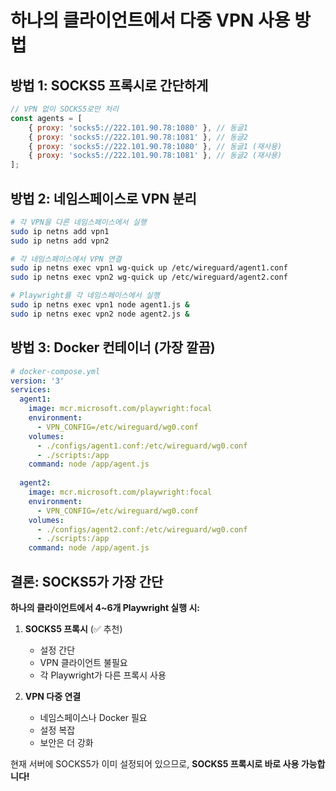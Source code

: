 # 하나의 클라이언트에서 다중 VPN 사용 방법

## 방법 1: SOCKS5 프록시로 간단하게

```javascript
// VPN 없이 SOCKS5로만 처리
const agents = [
    { proxy: 'socks5://222.101.90.78:1080' }, // 동글1
    { proxy: 'socks5://222.101.90.78:1081' }, // 동글2
    { proxy: 'socks5://222.101.90.78:1080' }, // 동글1 (재사용)
    { proxy: 'socks5://222.101.90.78:1081' }, // 동글2 (재사용)
];
```

## 방법 2: 네임스페이스로 VPN 분리

```bash
# 각 VPN을 다른 네임스페이스에서 실행
sudo ip netns add vpn1
sudo ip netns add vpn2

# 각 네임스페이스에서 VPN 연결
sudo ip netns exec vpn1 wg-quick up /etc/wireguard/agent1.conf
sudo ip netns exec vpn2 wg-quick up /etc/wireguard/agent2.conf

# Playwright를 각 네임스페이스에서 실행
sudo ip netns exec vpn1 node agent1.js &
sudo ip netns exec vpn2 node agent2.js &
```

## 방법 3: Docker 컨테이너 (가장 깔끔)

```yaml
# docker-compose.yml
version: '3'
services:
  agent1:
    image: mcr.microsoft.com/playwright:focal
    environment:
      - VPN_CONFIG=/etc/wireguard/wg0.conf
    volumes:
      - ./configs/agent1.conf:/etc/wireguard/wg0.conf
      - ./scripts:/app
    command: node /app/agent.js
    
  agent2:
    image: mcr.microsoft.com/playwright:focal  
    environment:
      - VPN_CONFIG=/etc/wireguard/wg0.conf
    volumes:
      - ./configs/agent2.conf:/etc/wireguard/wg0.conf
      - ./scripts:/app
    command: node /app/agent.js
```

## 결론: SOCKS5가 가장 간단

**하나의 클라이언트에서 4~6개 Playwright 실행 시:**

1. **SOCKS5 프록시** (✅ 추천)
   - 설정 간단
   - VPN 클라이언트 불필요
   - 각 Playwright가 다른 프록시 사용

2. **VPN 다중 연결**
   - 네임스페이스나 Docker 필요
   - 설정 복잡
   - 보안은 더 강화

현재 서버에 SOCKS5가 이미 설정되어 있으므로, 
**SOCKS5 프록시로 바로 사용 가능합니다!**